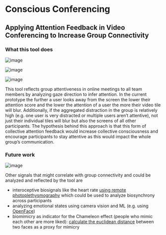 # Conscious Conferencing

## Applying Attention Feedback in Video Conferencing to Increase Group Connectivity

### What this tool does

![image](https://user-images.githubusercontent.com/10089188/113192279-dac72f00-925e-11eb-91f8-3446e766237f.png)

![image](https://user-images.githubusercontent.com/10089188/113192290-ddc21f80-925e-11eb-998e-d8cdaf01c52a.png)

![image](https://user-images.githubusercontent.com/10089188/113192302-e0247980-925e-11eb-823f-cc9861cec3d5.png)

This tool reflects group attentiveness in online meetings to all team members by analyzing gaze direction to infer attention. 
In the current prototype the further a user looks away from the screen the lower their attention score and the lower the attention of a user the more their video tile will blur. 
Additionally, if the aggregated distraction in the group is relatively high (e.g. one user is very distracted or multiple users aren’t attentive), not just their individual tiles will blur but also the screens of all other participants. 
The hypothesis behind this approach is that this form of collective attention feedback would increase collective consciousness and encourage participants to stay attentive as this would impact the whole group’s communication.

### Future work

![image](https://user-images.githubusercontent.com/10089188/113192793-840e2500-925f-11eb-8a4c-f5feb5958c62.png)



Other signals that might correlate with group connectivity and could be analyzed and reflected by the tool are   
- interoceptive biosignals like the heart rate [using remote photoplethysmography](https://www.researchgate.net/profile/Daniel-Mcduff/publication/308747669/figure/fig1/AS:614288729309227@1523469254940/Schematic-of-remote-photoplethysmographic-PPG-imaging-using-a-digital-cameras-1.png) which could be used to analyze biosynchrony across participants
- analyzing emotional states using camera vision and ML (e.g. using [OpenFace](https://github.com/cmusatyalab/openface))
- biomimicry as indicator for the Chameleon effect (people who mimic each other are more liked): [calculate the euclidean distance](https://github.com/cmusatyalab/openface/blob/master/demos/compare.py) between two faces as a proxy for mimicry
